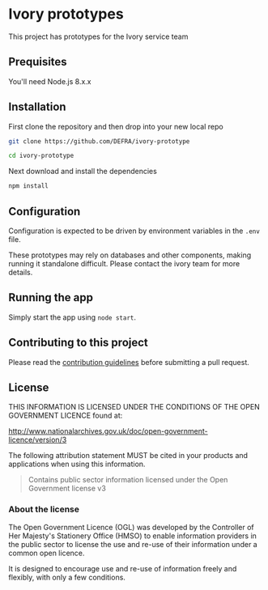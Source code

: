 # Ivory prototypes

This project has prototypes for the Ivory service team

## Prequisites

You'll need Node.js 8.x.x

## Installation

First clone the repository and then drop into your new local repo

```bash
git clone https://github.com/DEFRA/ivory-prototype
```

```bash
cd ivory-prototype
```

Next download and install the dependencies

```bash
npm install
```

## Configuration

Configuration is expected to be driven by environment variables in the `.env` file.

These prototypes may rely on databases and other components, making running it standalone difficult.  Please contact the ivory team for more details.

## Running the app

Simply start the app using `node start`.


## Contributing to this project

Please read the [contribution guidelines](/CONTRIBUTING.md) before submitting a pull request.

## License

THIS INFORMATION IS LICENSED UNDER THE CONDITIONS OF THE OPEN GOVERNMENT LICENCE found at:

<http://www.nationalarchives.gov.uk/doc/open-government-licence/version/3>

The following attribution statement MUST be cited in your products and applications when using this information.

>Contains public sector information licensed under the Open Government license v3

### About the license

The Open Government Licence (OGL) was developed by the Controller of Her Majesty's Stationery Office (HMSO) to enable information providers in the public sector to license the use and re-use of their information under a common open licence.

It is designed to encourage use and re-use of information freely and flexibly, with only a few conditions.
